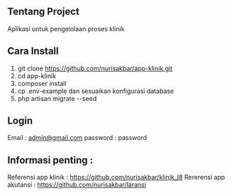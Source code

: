 ## Tentang Project

Aplikasi untuk pengelolaan proses klinik

## Cara Install
1. git clone https://github.com/nurisakbar/app-klinik.git
2. cd app-klinik
3. composer install
4. cp .env-example dan sesuaikan konfigurasi database
5. php artisan migrate --seed


## Login

Email : admin@gmail.com 
password : password


## Informasi penting :
Referensi app klinik : https://github.com/nurisakbar/klinik_l8
Rererensi app akutansi : https://github.com/nurisakbar/laransi

